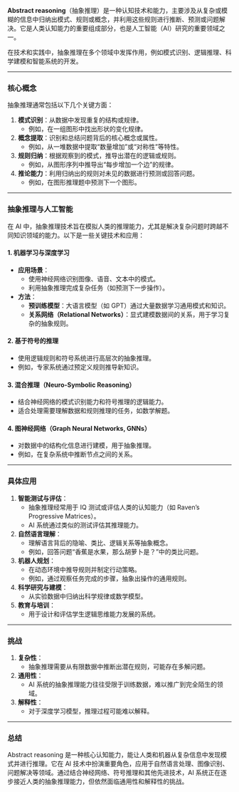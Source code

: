 **Abstract reasoning**（抽象推理）是一种认知技术和能力，主要涉及从复杂或模糊的信息中归纳出模式、规则或概念，并利用这些规则进行推断、预测或问题解决。它是人类认知能力的重要组成部分，也是人工智能（AI）研究的重要领域之一。

在技术和实践中，抽象推理在多个领域中发挥作用，例如模式识别、逻辑推理、科学建模和智能系统的开发。

---

### **核心概念**

抽象推理通常包括以下几个关键方面：
1. **模式识别**：从数据中发现重复的结构或规律。
    - 例如，在一组图形中找出形状的变化规律。
2. **概念提取**：识别和总结问题背后的核心概念或属性。
    - 例如，从一堆数据中提取“数量增加”或“对称性”等特性。
3. **规则归纳**：根据观察到的模式，推导出潜在的逻辑或规则。
    - 例如，从图形序列中推导出“每步增加一个边”的规律。
4. **推论能力**：利用归纳出的规则对未见的数据进行预测或回答问题。
    - 例如，在图形推理题中预测下一个图形。

---

### **抽象推理与人工智能**

在 AI 中，抽象推理技术旨在模拟人类的推理能力，尤其是解决复杂问题时跨越不同知识领域的能力。以下是一些关键技术和应用：

#### 1. **机器学习与深度学习**
- **应用场景**：
    - 使用神经网络识别图像、语音、文本中的模式。
    - 利用抽象推理完成复杂任务（如预测下一步操作）。
- **方法**：
    - **预训练模型**：大语言模型（如 GPT）通过大量数据学习通用模式和知识。
    - **关系网络（Relational Networks）**：显式建模数据间的关系，用于学习复杂的抽象规则。

#### 2. **基于符号的推理**
- 使用逻辑规则和符号系统进行高层次的抽象推理。
- 例如，专家系统通过预定义规则推导新知识。

#### 3. **混合推理（Neuro-Symbolic Reasoning）**
- 结合神经网络的模式识别能力和符号推理的逻辑能力。
- 适合处理需要理解数据和规则推理的任务，如数学解题。

#### 4. **图神经网络（Graph Neural Networks, GNNs）**
- 对数据中的结构化信息进行建模，用于抽象推理。
- 例如，在复杂系统中推断节点之间的关系。

---

### **具体应用**

1. **智能测试与评估**：
    - 抽象推理经常用于 IQ 测试或评估人类的认知能力（如 Raven’s Progressive Matrices）。
    - AI 系统通过类似的测试评估其推理能力。
2. **自然语言理解**：
    - 理解语言背后的隐喻、类比、逻辑关系等抽象概念。
    - 例如，回答问题“香蕉是水果，那么胡萝卜是？”中的类比问题。
3. **机器人规划**：
    - 在动态环境中推导规则并制定行动策略。
    - 例如，通过观察任务完成的步骤，抽象出操作的通用规则。
4. **科学研究与建模**：
    - 从实验数据中归纳出科学规律或数学模型。
5. **教育与培训**：
    - 用于设计和评估学生逻辑思维能力发展的系统。

---

### **挑战**

1. **复杂性**：
    - 抽象推理需要从有限数据中推断出潜在规则，可能存在多解问题。
2. **通用性**：
    - AI 系统的抽象推理能力往往受限于训练数据，难以推广到完全陌生的领域。
3. **解释性**：
    - 对于深度学习模型，推理过程可能难以解释。

---

### **总结**
Abstract reasoning 是一种核心认知能力，能让人类和机器从复杂信息中发现模式并进行推理。它在 AI 技术中扮演重要角色，应用于自然语言处理、图像识别、问题解决等领域。通过结合神经网络、符号推理和其他先进技术，AI 系统正在逐步接近人类的抽象推理能力，但依然面临通用性和解释性的挑战。